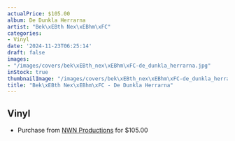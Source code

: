 ```yaml
---
actualPrice: $105.00
album: De Dunkla Herrarna
artist: "Bek\xEBth Nex\xEBhm\xFC"
categories:
- Vinyl
date: '2024-11-23T06:25:14'
draft: false
images:
- "/images/covers/bek\xEBth_nex\xEBhm\xFC-de_dunkla_herrarna.jpg"
inStock: true
thumbnailImage: "/images/covers/bek\xEBth_nex\xEBhm\xFC-de_dunkla_herrarna-thumb.jpg"
title: "Bek\xEBth Nex\xEBhm\xFC - De Dunkla Herrarna"
---
```


## Vinyl
* Purchase from [NWN Productions](http://shop.nwnprod.com/index.php?route=product/product&path=75&product_id=48565&sort=pd.name&order=ASC) for $105.00
